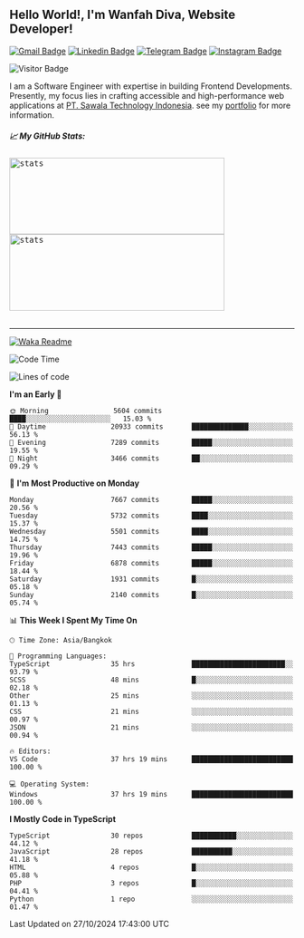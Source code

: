 ## Hello World!, I'm Wanfah Diva, Website Developer!

[![Gmail Badge](https://img.shields.io/badge/-Gmail-white?style=plastic&logo=Gmail&link=mailto:aditputrafirmansyah@gmail.com)](mailto:wanfahdivaa@gmail.com)
[![Linkedin Badge](https://img.shields.io/badge/-LinkedIn-blue?style=plastic&logo=Linkedin&link=https://www.linkedin.com/in/aditputrafirmansyah/)](https://www.linkedin.com/in/wanfahdiva/)
[![Telegram Badge](https://img.shields.io/badge/-Telegram-blue?style=plastic&logo=telegram&link=https://t.me/Adithya_13)](https://t.me/wanfahdiva)
[![Instagram Badge](https://img.shields.io/badge/-Instagram-white?style=plastic&logo=instagram&link=https://www.instagram.com/adithya_firmansyahputra/)](https://www.instagram.com/wnfhdva/)

![Visitor Badge](https://visitor-badge.laobi.icu/badge?page_id=wanfahdiva.wanfahdiva)

<p>
I am a Software Engineer with expertise in building Frontend Developments.
Presently, my focus lies in crafting accessible and high-performance web applications at  <a href="https://sawala/tech" target="_blank">PT. Sawala Technology Indonesia</a>. see my <a href="http://wanfahdiva-com.vercel.app/" target="_blank">portfolio</a> for more information.
</p>

<h5 align="left">
  
📈 **My GitHub Stats:**

</h5>

<div align="left">
<kbd>
    <img height="135em" width="380em" alt="stats" src="https://github-readme-streak-stats.herokuapp.com?user=wanfahdiva&theme=tokyonight_duo&hide_border=true&dates=27DDC9" />
</kbd>
<kbd>
    <img height="135em" width="380em" alt="stats" src="https://github-readme-activity-graph.vercel.app/graph?username=wanfahdiva&theme=react&hide_title=true"></kbd>
</div>

<br />

---

[![Waka Readme](https://github.com/wanfahdiva/wanfahdiva/actions/workflows/waka.yml/badge.svg)](https://github.com/wanfahdiva/wanfahdiva/actions/workflows/waka.yml)

<!--START_SECTION:waka-->
![Code Time](http://img.shields.io/badge/Code%20Time-1%2C321%20hrs%2015%20mins-blue)

![Lines of code](https://img.shields.io/badge/From%20Hello%20World%20I%27ve%20Written-20.9%20million%20lines%20of%20code-blue)

**I'm an Early 🐤** 

```text
🌞 Morning                5604 commits        ████░░░░░░░░░░░░░░░░░░░░░   15.03 % 
🌆 Daytime                20933 commits       ██████████████░░░░░░░░░░░   56.13 % 
🌃 Evening                7289 commits        █████░░░░░░░░░░░░░░░░░░░░   19.55 % 
🌙 Night                  3466 commits        ██░░░░░░░░░░░░░░░░░░░░░░░   09.29 % 
```
📅 **I'm Most Productive on Monday** 

```text
Monday                   7667 commits        █████░░░░░░░░░░░░░░░░░░░░   20.56 % 
Tuesday                  5732 commits        ████░░░░░░░░░░░░░░░░░░░░░   15.37 % 
Wednesday                5501 commits        ████░░░░░░░░░░░░░░░░░░░░░   14.75 % 
Thursday                 7443 commits        █████░░░░░░░░░░░░░░░░░░░░   19.96 % 
Friday                   6878 commits        █████░░░░░░░░░░░░░░░░░░░░   18.44 % 
Saturday                 1931 commits        █░░░░░░░░░░░░░░░░░░░░░░░░   05.18 % 
Sunday                   2140 commits        █░░░░░░░░░░░░░░░░░░░░░░░░   05.74 % 
```


📊 **This Week I Spent My Time On** 

```text
🕑︎ Time Zone: Asia/Bangkok

💬 Programming Languages: 
TypeScript               35 hrs              ███████████████████████░░   93.79 % 
SCSS                     48 mins             █░░░░░░░░░░░░░░░░░░░░░░░░   02.18 % 
Other                    25 mins             ░░░░░░░░░░░░░░░░░░░░░░░░░   01.13 % 
CSS                      21 mins             ░░░░░░░░░░░░░░░░░░░░░░░░░   00.97 % 
JSON                     21 mins             ░░░░░░░░░░░░░░░░░░░░░░░░░   00.94 % 

🔥 Editors: 
VS Code                  37 hrs 19 mins      █████████████████████████   100.00 % 

💻 Operating System: 
Windows                  37 hrs 19 mins      █████████████████████████   100.00 % 
```

**I Mostly Code in TypeScript** 

```text
TypeScript               30 repos            ███████████░░░░░░░░░░░░░░   44.12 % 
JavaScript               28 repos            ██████████░░░░░░░░░░░░░░░   41.18 % 
HTML                     4 repos             █░░░░░░░░░░░░░░░░░░░░░░░░   05.88 % 
PHP                      3 repos             █░░░░░░░░░░░░░░░░░░░░░░░░   04.41 % 
Python                   1 repo              ░░░░░░░░░░░░░░░░░░░░░░░░░   01.47 % 
```




 Last Updated on 27/10/2024 17:43:00 UTC
<!--END_SECTION:waka-->
